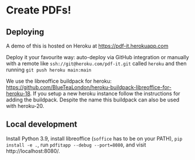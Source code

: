 # Create PDFs!


## Deploying

A demo of this is hosted on Heroku at https://pdf-it.herokuapp.com

Deploy it your favourite way: auto-deploy via GitHub integration or manually
with a remote like `ssh://git@heroku.com/pdf-it.git` called `heroku` and then
running `git push heroku main:main`

We use the libreoffice buildpack for heroku: https://github.com/BlueTeaLondon/heroku-buildpack-libreoffice-for-heroku-18. If you setup a new heroku instance follow the instructions
for adding the buildpack. Despite the name this buildpack can also be used
with heroku-20.

## Local development

Install Python 3.9, install libreoffice (`soffice` has to be on your PATH),
`pip install -e .`, run `pdfitapp --debug --port=8080`, and visit
http://localhost:8080/.
